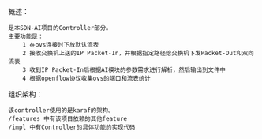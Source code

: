 概述：  

    是本SDN-AI项目的Controller部分。  
    主要功能是：  
        1 在ovs连接时下放默认流表  
        2 接收交换机上送的IP Packet-In，并根据指定路径给交换机下发Packet-Out和双向流表  
        3 收到IP Packet-In后根据AI模块的参数需求进行解析，然后输出到文件中  
		4 根据openflow协议收集ovs的端口和流表统计
        
组织架构：  

	该controller使用的是karaf的架构。
	/features 中有该项目依赖的其他feature
    /impl 中有Controller的具体功能的实现代码
 
    
    
